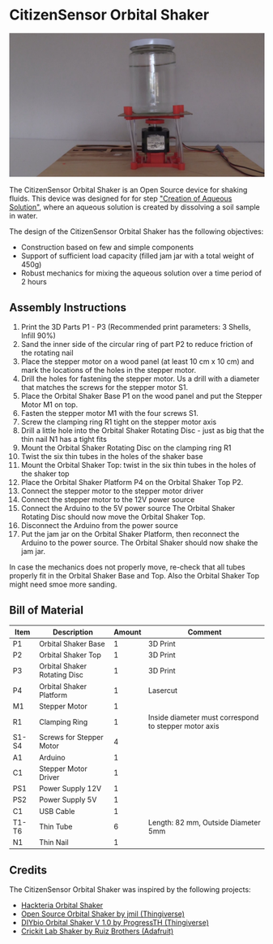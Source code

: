 
# CitizenSensor Orbital Shaker

![CitizenSensor Orbital Shaker](https://github.com/CitizenSensor/CitizenSensor/blob/master/Wiki/images/CS_OrbitalShaker01.jpg?raw=true)

The CitizenSensor Orbital Shaker is an Open Source device for shaking fluids.
This device was designed for for step ["Creation of Aqueous Solution"](https://github.com/CitizenSensor/CitizenSensor/blob/master/Wiki/CS_Usage_AqueousSolution.md), where an aqueous solution
is created by dissolving a soil sample in water. 

The design of the CitizenSensor Orbital Shaker has the following objectives:
- Construction based on few and simple components
- Support of sufficient load capacity (filled jam jar with a total weight of 450g)
- Robust mechanics for mixing the aqueous solution over a time period of 2 hours

## Assembly Instructions

1. Print the 3D Parts P1 - P3 (Recommended print parameters: 3 Shells, Infill 90%)
2. Sand the inner side of the circular ring of part P2 to reduce friction of the rotating nail
3. Place the stepper motor on a wood panel (at least 10 cm x 10 cm) and mark the locations of the holes in the stepper motor.
4. Drill the holes for fastening the stepper motor. Us a drill with a diameter that matches the screws for the stepper motor S1.
5. Place the Orbital Shaker Base P1 on the wood panel and put the Stepper Motor M1 on top.
6. Fasten the stepper motor M1 with the four screws S1.
7. Screw the clamping ring R1 tight on the stepper motor axis
8. Drill a little hole into the Orbital Shaker Rotating Disc - just as big that the thin nail N1 has a tight fits 
9. Mount the Orbital Shaker Rotating Disc on the clamping ring R1
10. Twist the six thin tubes in the holes of the shaker base 
11. Mount the Orbital Shaker Top: twist in the six thin tubes in the holes of the shaker top
12. Place the Orbital Shaker Platform P4 on the Orbital Shaker Top P2.
13. Connect the stepper motor to the stepper motor driver
14. Connect the stepper motor to the 12V power source
15. Connect the Arduino to the 5V power source
The Orbital Shaker Rotating Disc should now move the Orbital Shaker Top.
16. Disconnect the Arduino from the power source
17. Put the jam jar on the Orbital Shaker Platform, then reconnect the Arduino to the power source. The Orbital Shaker should now shake the jam jar.

In case the mechanics does not properly move, re-check that all tubes properly fit in the Orbital Shaker Base and Top. Also the Orbital Shaker Top might need smoe more sanding. 


## Bill of Material

| Item | Description | Amount | Comment  |
| --- | --- | ---| ---  |
| P1 | Orbital Shaker Base | 1 | 3D Print |
| P2 | Orbital Shaker Top | 1 | 3D Print |
| P3 | Orbital Shaker Rotating Disc | 1 | 3D Print |
| P4 | Orbital Shaker Platform | 1 | Lasercut |
| M1 | Stepper Motor | 1 | |
| R1 | Clamping Ring | 1 | Inside diameter must correspond to stepper motor axis |
| S1-S4 | Screws for Stepper Motor | 4 | |
| A1 | Arduino | 1 | |
| C1 | Stepper Motor Driver | 1 | |
| PS1 | Power Supply 12V | 1 | |
| PS2 | Power Supply 5V | 1 | |
| C1 | USB Cable | 1 | |
| T1-T6 | Thin Tube | 6 | Length: 82 mm, Outside Diameter 5mm |
| N1 | Thin Nail | 1 | |


## Credits

The CitizenSensor Orbital Shaker was inspired by the following projects:

* [Hackteria Orbital Shaker](https://www.hackteria.org/wiki/Orbital_Shaker)
* [Open Source Orbital Shaker by jmil (Thingiverse)](https://www.thingiverse.com/thing:5045)
* [DIYbio Orbital Shaker V 1.0 by ProgressTH (Thingiverse)](https://www.thingiverse.com/thing:2633507)
* [Crickit Lab Shaker by Ruiz Brothers (Adafruit)](https://learn.adafruit.com/crickit-lab-shaker/)
